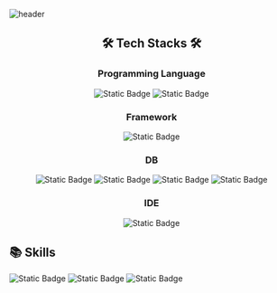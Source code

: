 ![header](https://capsule-render.vercel.app/api?type=rect&color=0:D4ECC4,100:9ECFF7&height=300&section=header&text=Welcome%20to-nl-Ryu%27s%20Github&fontSize=90&fontColor=FAFAFA&animation=scaleIn)

<div align="center">
  
## 🛠 Tech Stacks 🛠

### Programming Language
![Static Badge](https://img.shields.io/badge/java-DF0522?style=for-the-badge&logo=java&logoColor=white)
![Static Badge](https://img.shields.io/badge/javascript-F7DF1E?style=for-the-badge&logo=javascript&logoColor=black)

### Framework
![Static Badge](https://img.shields.io/badge/springboot-6DB33F?style=for-the-badge&logo=springboot&logoColor=white)

### DB
![Static Badge](https://img.shields.io/badge/mysql-4479A1?style=for-the-badge&logo=mysql&logoColor=white)
![Static Badge](https://img.shields.io/badge/postgresql-4169E1?style=for-the-badge&logo=postgresql&logoColor=white)
![Static Badge](https://img.shields.io/badge/mongodb-47A248?style=for-the-badge&logo=mongodb&logoColor=white)
![Static Badge](https://img.shields.io/badge/redis-FF4438?style=for-the-badge&logo=redis&logoColor=white)

### IDE
![Static Badge](https://img.shields.io/badge/intellij-000000?style=for-the-badge&logo=intellijidea&logoColor=white)

</div>

## 📚 Skills

![Static Badge](https://img.shields.io/badge/react-61DAFB?style=for-the-badge&logo=react&logoColor=black)
![Static Badge](https://img.shields.io/badge/aws-232F3E?style=for-the-badge&logo=amazonaws&logoColor=white)
![Static Badge](https://img.shields.io/badge/docker-2496ED?style=for-the-badge&logo=docker&logoColor=white)
